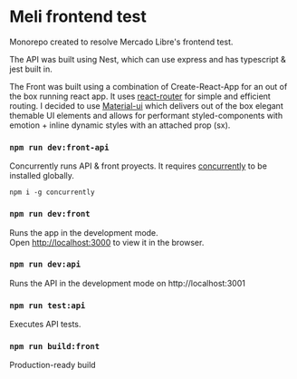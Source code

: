 # Meli frontend test 

Monorepo created to resolve Mercado Libre's frontend test.

The API was built using Nest, which can use express and has typescript & jest built in.

The Front was built using a combination of Create-React-App for an out of the box running react app.
It uses [react-router](https://reactrouter.com/en/main) for simple and efficient routing.
I decided to use [Material-ui](https://mui.com/) which delivers out of the box elegant themable UI elements and allows for performant styled-components with emotion + inline dynamic styles with an attached prop (sx).

### `npm run dev:front-api`

Concurrently runs API & front proyects.
It requires [concurrently](https://www.npmjs.com/package/concurrently) to be installed globally.

```
npm i -g concurrently
```

### `npm run dev:front`

Runs the app in the development mode.\
Open [http://localhost:3000](http://localhost:3000) to view it in the browser.

### `npm run dev:api`

Runs the API in the development mode on http://localhost:3001

### `npm run test:api`

Executes API tests.

### `npm run build:front`

Production-ready build